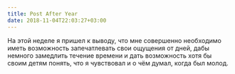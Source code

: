 ```yaml
---
title: Post After Year
date: 2018-11-04T22:03:27+03:00
---
```


На этой неделе я пришел к выводу, что мне совершенно необходимо иметь возможность запечатлевать свои ощущения от дней, дабы немного замедлить течение времени и дать возможность хотя бы своим детям понять, что я чувствовал и о чём думал, когда был молод.
